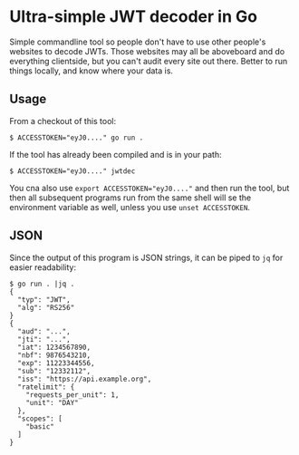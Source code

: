 # Ultra-simple JWT decoder in Go

Simple commandline tool so people don't have to use other people's websites to
decode JWTs. Those websites may all be aboveboard and do everything clientside,
but you can't audit every site out there. Better to run things locally, and
know where your data is.

## Usage

From a checkout of this tool:

```
$ ACCESSTOKEN="eyJ0...." go run .
```

If the tool has already been compiled and is in your path:

```
$ ACCESSTOKEN="eyJ0...." jwtdec
```

You cna also use `export ACCESSTOKEN="eyJ0...."` and then run the tool, but
then all subsequent programs run from the same shell will se the environment
variable as well, unless you use `unset ACCESSTOKEN`.

## JSON

Since the output of this program is JSON strings, it can be piped to `jq` for easier readability:

```
$ go run . |jq .
{
  "typ": "JWT",
  "alg": "RS256"
}
{
  "aud": "...",
  "jti": "...",
  "iat": 1234567890,
  "nbf": 9876543210,
  "exp": 11223344556,
  "sub": "12332112",
  "iss": "https://api.example.org",
  "ratelimit": {
    "requests_per_unit": 1,
    "unit": "DAY"
  },
  "scopes": [
    "basic"
  ]
}
```
